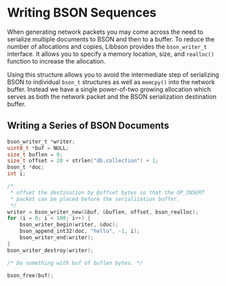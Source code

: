 # Writing BSON Sequences

When generating network packets you may come across the need to serialize multiple documents to BSON and then to a buffer.
To reduce the number of allocations and copies, Libbson provides the `bson_writer_t` interface.
It allows you to specify a memory location, size, and `realloc()` function to increase the allocation.

Using this structure allows you to avoid the intermediate step of serializing BSON to individual `bson_t` structures as well as `memcpy()` into the network buffer.
Instead we have a single power-of-two growing allocation which serves as both the network packet and the BSON serialization destination buffer.

## Writing a Series of BSON Documents

```c
bson_writer_t *writer;
uint8_t *buf = NULL;
size_t buflen = 0;
size_t offset = 20 + strlen("db.collection") + 1;
bson_t *doc;
int i;

/*
 * offset the destination by @offset bytes so that the OP_INSERT
 * packet can be placed before the serialization buffer.
 */
writer = bson_writer_new(&buf, &buflen, offset, bson_realloc);
for (i = 0; i < 100; i++) {
	bson_writer_begin(writer, &doc);
	bson_append_int32(doc, "hello", -1, i);
	bson_writer_end(writer);
}
bson_writer_destroy(writer);

/* Do something with buf of buflen bytes. */

bson_free(buf);
```
